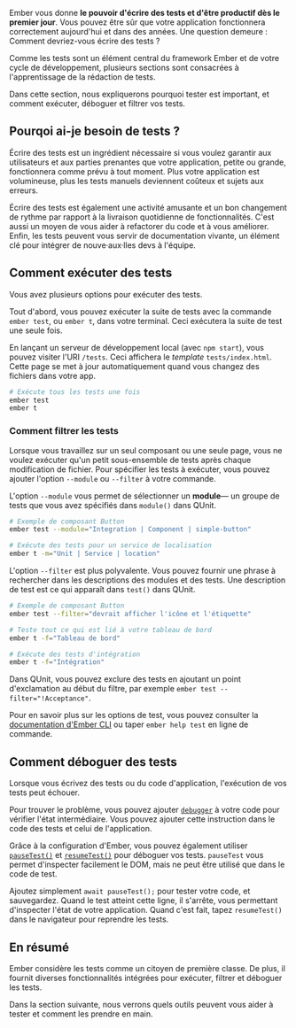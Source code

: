Ember vous donne **le pouvoir d'écrire des tests et d'être productif dès le premier jour**. Vous pouvez être sûr que votre application fonctionnera correctement aujourd'hui et dans des années. Une question demeure : Comment devriez-vous écrire des tests ?

Comme les tests sont un élément central du framework Ember et de votre cycle de développement, plusieurs sections sont consacrées à l'apprentissage de la rédaction de tests.

Dans cette section, nous expliquerons pourquoi tester est important, et comment exécuter, déboguer et filtrer vos tests.

## Pourqoi ai-je besoin de tests ?

Écrire des tests est un ingrédient nécessaire si vous voulez garantir aux utilisateurs et aux parties prenantes que votre application, petite ou grande, fonctionnera comme prévu à tout moment. Plus votre application est volumineuse, plus les tests manuels deviennent coûteux et sujets aux erreurs.

Écrire des tests est également une activité amusante et un bon changement de rythme par rapport à la livraison quotidienne de fonctionnalités. C'est aussi un moyen de vous aider à refactorer du code et à vous améliorer. Enfin, les tests peuvent vous servir de documentation vivante, un élément clé pour intégrer de nouve·aux·lles devs à l'équipe.

## Comment exécuter des tests

Vous avez plusieurs options pour exécuter des tests.

Tout d'abord, vous pouvez exécuter la suite de tests avec la commande `ember test`, ou `ember t`, dans votre terminal. Ceci exécutera la suite de test une seule fois.

En lançant un serveur de développement local (avec `npm start`), vous pouvez visiter l'URI `/tests`. Ceci affichera le _template_ `tests/index.html`. Cette page se met à jour automatiquement quand vous changez des fichiers dans votre app.

```bash
# Exécute tous les tests une fois
ember test
ember t
```

### Comment filtrer les tests

Lorsque vous travaillez sur un seul composant ou une seule page, vous ne voulez exécuter qu'un petit sous-ensemble de tests après chaque modification de fichier. Pour spécifier les tests à exécuter, vous pouvez ajouter l'option `--module` ou `--filter` à votre commande.

L'option `--module` vous permet de sélectionner un **module**— un groupe de tests que vous avez spécifiés dans `module()` dans QUnit.

```bash
# Exemple de composant Button
ember test --module="Integration | Component | simple-button"

# Exécute des tests pour un service de localisation
ember t -m="Unit | Service | location"
```

L'option `--filter` est plus polyvalente. Vous pouvez fournir une phrase à rechercher dans les descriptions des modules et des tests. Une description de test est ce qui apparaît dans `test()` dans QUnit.

```bash
# Exemple de composant Button
ember test --filter="devrait afficher l'icône et l'étiquette"

# Teste tout ce qui est lié à votre tableau de bord
ember t -f="Tableau de bord"

# Exécute des tests d'intégration
ember t -f="Intégration"
```

Dans QUnit, vous pouvez exclure des tests en ajoutant un point d'exclamation au début du filtre, par exemple `ember test --filter="!Acceptance"`.

Pour en savoir plus sur les options de test, vous pouvez consulter la [documentation d'Ember CLI](https://ember-cli.com/testing) ou taper `ember help test` en ligne de commande.

## Comment déboguer des tests

Lorsque vous écrivez des tests ou du code d'application, l'exécution de vos tests peut échouer.

Pour trouver le problème, vous pouvez ajouter [`debugger`](https://developer.mozilla.org/docs/Web/JavaScript/Reference/Statements/debugger) à votre code pour vérifier l'état intermédiaire. Vous pouvez ajouter cette instruction dans le code des tests et celui de l'application.

Grâce à la configuration d'Ember, vous pouvez également utiliser [`pauseTest()`](https://github.com/emberjs/ember-test-helpers/blob/master/API.md#pausetest) et [`resumeTest()`](https://github.com/emberjs/ember-test-helpers/blob/master/API.md#resumetest) pour déboguer vos tests. `pauseTest` vous permet d'inspecter facilement le DOM, mais ne peut être utilisé que dans le code de test.

Ajoutez simplement `await pauseTest();` pour tester votre code, et sauvegardez. Quand le test atteint cette ligne, il s'arrête, vous permettant d'inspecter l'état de votre application. Quand c'est fait, tapez `resumeTest()` dans le navigateur pour reprendre les tests.

## En résumé

Ember considère les tests comme un citoyen de première classe. De plus, il fournit diverses fonctionnalités intégrées pour exécuter, filtrer et déboguer les tests.

Dans la section suivante, nous verrons quels outils peuvent vous aider à tester et comment les prendre en main.
